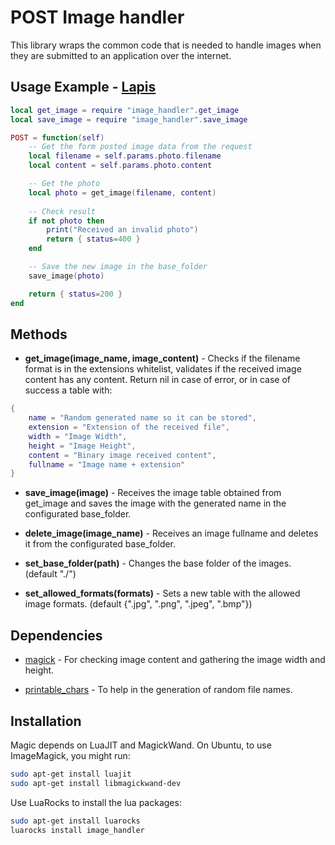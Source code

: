 # POST Image handler

This library wraps the common code that is needed to handle images when they are submitted to an application over the internet.


## Usage Example - [Lapis](http://leafo.net/lapis/)

```lua
local get_image = require "image_handler".get_image
local save_image = require "image_handler".save_image

POST = function(self)
    -- Get the form posted image data from the request
    local filename = self.params.photo.filename
    local content = self.params.photo.content

    -- Get the photo
    local photo = get_image(filename, content)
    
    -- Check result
    if not photo then
        print("Received an invalid photo")
        return { status=400 }
    end

    -- Save the new image in the base_folder
    save_image(photo)

    return { status=200 }
end
```


## Methods

* __get_image(image_name, image_content)__ - Checks if the filename format is in the extensions whitelist, validates if the received image content has any content. Return nil in case of error, or in case of success a table with:
```lua
{
    name = "Random generated name so it can be stored",
    extension = "Extension of the received file",
    width = "Image Width",
    height = "Image Height",
    content = "Binary image received content",
    fullname = "Image name + extension"
}
```
* __save_image(image)__ - Receives the image table obtained from get_image and saves the image with the generated name in the configurated base_folder.

* __delete_image(image_name)__ - Receives an image fullname and deletes it from the configurated base_folder.

* __set_base_folder(path)__ - Changes the base folder of the images. (default "./")

* __set_allowed_formats(formats)__ - Sets a new table with the allowed image formats. (default {".jpg", ".png", ".jpeg", ".bmp"})


## Dependencies

* [magick](https://github.com/leafo/magick) - For checking image content and gathering the image width and height.

* [printable_chars](https://github.com/drmargarido/printable_chars) - To help in the generation of random file names.

## Installation

Magic depends on LuaJIT and MagickWand.
On Ubuntu, to use ImageMagick, you might run:
```sh
sudo apt-get install luajit
sudo apt-get install libmagickwand-dev
```

Use LuaRocks to install the lua packages:
```sh
sudo apt-get install luarocks
luarocks install image_handler
```